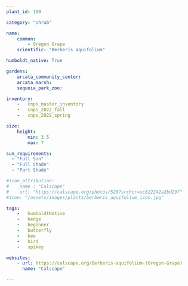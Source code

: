 ```yaml
---
plant_id: 100

category: "shrub"

name: 
    common: 
        - Oregon Grape 
    scientific: "Berberis aquifolium"   

humboldt_native: True

gardens:
    arcata_community_center:
    arcata_marsh:
    sequoia_park_zoo:

inventory: 
    -   cnps_master_inventory
    -   cnps_2022_fall
    -   cnps_2022_spring

size:
    height: 
        min: 3.5
        max: 7

sun_requirements:
  - "Full Sun"
  - "Full Shade"
  - "Part Shade"

#icon_attribution: 
#    name : "Calscape"
#    url: "https://calscape.org/photos/528?srchcr=sc622242a2bd29f" 
#icon: "/assets/images/plants/berberis_aquifolium_icon.jpg"

tags:  
    -   humboldtNative
    -   hedge
    -   beginner
    -   butterfly
    -   bee
    -   bird
    -   spikey

websites:
    - url: https://calscape.org/Berberis-aquifolium-(Oregon-Grape) 
      name: "Calscape"

---
```




